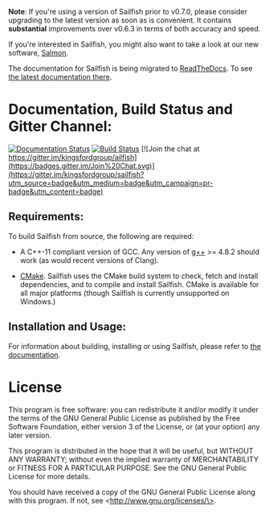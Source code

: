**Note**: If you're using a version of Sailfish prior to v0.7.0, please consider upgrading to the latest version as soon as is convenient.  It contains **substantial** improvements over v0.6.3 in terms of both accuracy and speed.

If you're interested in Sailfish, you might also want to take a look
at our new software, [Salmon](https://COMBINE-lab.github.io/salmon).

The documentation for Sailfish is being migrated to [ReadTheDocs](http://readthedocs.org).
To see [the latest documentation there](http://sailfish.readthedocs.org).

Documentation, Build Status and Gitter Channel:
===============================================

[![Documentation Status](https://readthedocs.org/projects/sailfish/badge/?version=master)](http://sailfish.readthedocs.org)
[![Build Status](https://travis-ci.org/kingsfordgroup/sailfish.svg?branch=master)](https://travis-ci.org/kingsfordgroup/sailfish)
[![Join the chat at https://gitter.im/kingsfordgroup/ailfish](https://badges.gitter.im/Join%20Chat.svg)](https://gitter.im/kingsfordgroup/sailfish?utm_source=badge&utm_medium=badge&utm_campaign=pr-badge&utm_content=badge)

Requirements:
-------------

To build Sailfish from source, the following are required:

* A C++-11 compliant version of GCC.  Any version of [g++](gcc.gnu.org) >= 4.8.2
  should work (as would recent versions of Clang).

* [CMake](www.cmake.org).  Sailfish uses the CMake build system to check,
  fetch and install dependencies, and to compile and install Sailfish.  CMake
  is available for all major platforms (though Sailfish is currently
  unsupported on Windows.)

Installation and Usage:
-----------------------

For information about building, installing or using Sailfish, please refer
to [the documentation](http://sailfish.readthedocs.org/).

License
=======

This program is free software: you can redistribute it and/or modify
it under the terms of the GNU General Public License as published by
the Free Software Foundation, either version 3 of the License, or
(at your option) any later version.

This program is distributed in the hope that it will be useful,
but WITHOUT ANY WARRANTY; without even the implied warranty of
MERCHANTABILITY or FITNESS FOR A PARTICULAR PURPOSE.  See the
GNU General Public License for more details.

You should have received a copy of the GNU General Public License
along with this program.  If not, see \<http://www.gnu.org/licenses/\>.
